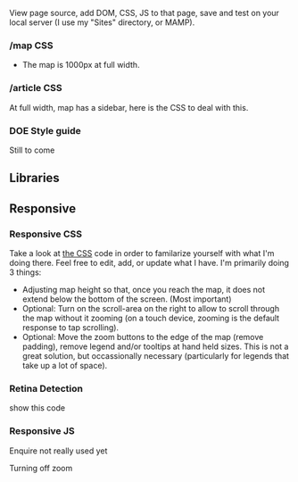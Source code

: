 
View page source, add DOM, CSS, JS to that page, save and test on your local server (I use my "Sites" directory, or MAMP).

### /map CSS
* The map is 1000px at full width.


### /article CSS
At full width, map has a sidebar, here is the CSS to deal with this.

### DOE Style guide
Still to come

## Libraries

## Responsive

### Responsive CSS
Take a look at [the CSS](https://github.com/energyapps/templates/blob/master/map/responsive.css) code in order to familarize yourself with what I'm doing there. Feel free to edit, add, or update what I have. I'm primarily doing 3 things:
* Adjusting map height so that, once you reach the map, it does not extend below the bottom of the screen. (Most important)
* Optional: Turn on the scroll-area on the right to allow to scroll through the map without it zooming (on a touch device, zooming is the default response to tap scrolling).
* Optional: Move the zoom buttons to the edge of the map (remove padding), remove legend and/or tooltips at hand held sizes. This is not a great solution, but occassionally necessary (particularly for legends that take up a lot of space).


### Retina Detection
show this code


### Responsive JS
Enquire not really used yet

Turning off zoom
